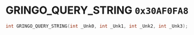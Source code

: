 # GRINGO_QUERY_STRING `0x30AF0FA8`

```cpp
int GRINGO_QUERY_STRING(int _Unk0, int _Unk1, int _Unk2, int _Unk3);
```